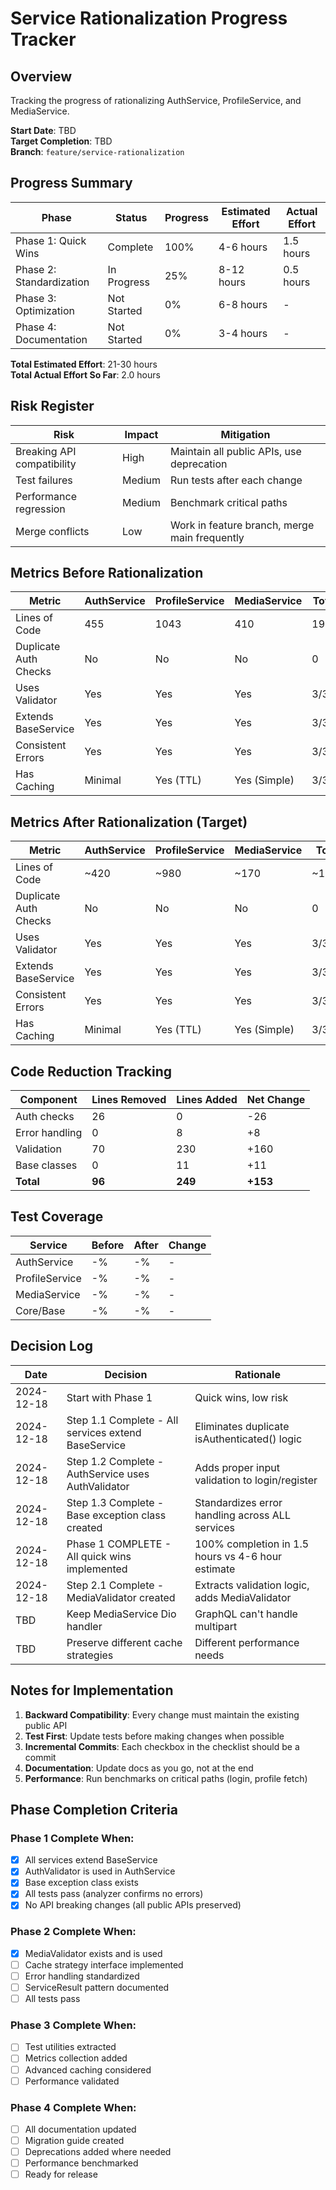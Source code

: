 # Service Rationalization Progress Tracker

## Overview
Tracking the progress of rationalizing AuthService, ProfileService, and MediaService.

**Start Date**: TBD  
**Target Completion**: TBD  
**Branch**: `feature/service-rationalization`

## Progress Summary

| Phase | Status | Progress | Estimated Effort | Actual Effort |
|-------|--------|----------|------------------|---------------|
| Phase 1: Quick Wins | Complete | 100% | 4-6 hours | 1.5 hours |
| Phase 2: Standardization | In Progress | 25% | 8-12 hours | 0.5 hours |
| Phase 3: Optimization | Not Started | 0% | 6-8 hours | - |
| Phase 4: Documentation | Not Started | 0% | 3-4 hours | - |

**Total Estimated Effort**: 21-30 hours  
**Total Actual Effort So Far**: 2.0 hours

## Risk Register

| Risk | Impact | Mitigation |
|------|--------|------------|
| Breaking API compatibility | High | Maintain all public APIs, use deprecation |
| Test failures | Medium | Run tests after each change |
| Performance regression | Medium | Benchmark critical paths |
| Merge conflicts | Low | Work in feature branch, merge main frequently |

## Metrics Before Rationalization

| Metric | AuthService | ProfileService | MediaService | Total |
|--------|-------------|----------------|--------------|-------|
| Lines of Code | 455 | 1043 | 410 | 1908 |
| Duplicate Auth Checks | No | No | No | 0 |
| Uses Validator | Yes | Yes | Yes | 3/3 |
| Extends BaseService | Yes | Yes | Yes | 3/3 |
| Consistent Errors | Yes | Yes | Yes | 3/3 |
| Has Caching | Minimal | Yes (TTL) | Yes (Simple) | 3/3 |

## Metrics After Rationalization (Target)

| Metric | AuthService | ProfileService | MediaService | Total |
|--------|-------------|----------------|--------------|-------|
| Lines of Code | ~420 | ~980 | ~170 | ~1570 |
| Duplicate Auth Checks | No | No | No | 0 |
| Uses Validator | Yes | Yes | Yes | 3/3 |
| Extends BaseService | Yes | Yes | Yes | 3/3 |
| Consistent Errors | Yes | Yes | Yes | 3/3 |
| Has Caching | Minimal | Yes (TTL) | Yes (Simple) | 3/3 |

## Code Reduction Tracking

| Component | Lines Removed | Lines Added | Net Change |
|-----------|---------------|-------------|------------|
| Auth checks | 26 | 0 | -26 |
| Error handling | 0 | 8 | +8 |
| Validation | 70 | 230 | +160 |
| Base classes | 0 | 11 | +11 |
| **Total** | **96** | **249** | **+153** |

## Test Coverage

| Service | Before | After | Change |
|---------|--------|-------|--------|
| AuthService | -% | -% | - |
| ProfileService | -% | -% | - |
| MediaService | -% | -% | - |
| Core/Base | -% | -% | - |

## Decision Log

| Date | Decision | Rationale |
|------|----------|-----------|
| 2024-12-18 | Start with Phase 1 | Quick wins, low risk |
| 2024-12-18 | Step 1.1 Complete - All services extend BaseService | Eliminates duplicate isAuthenticated() logic |
| 2024-12-18 | Step 1.2 Complete - AuthService uses AuthValidator | Adds proper input validation to login/register |
| 2024-12-18 | Step 1.3 Complete - Base exception class created | Standardizes error handling across ALL services |
| 2024-12-18 | Phase 1 COMPLETE - All quick wins implemented | 100% completion in 1.5 hours vs 4-6 hour estimate |
| 2024-12-18 | Step 2.1 Complete - MediaValidator created | Extracts validation logic, adds MediaValidator |
| TBD | Keep MediaService Dio handler | GraphQL can't handle multipart |
| TBD | Preserve different cache strategies | Different performance needs |

## Notes for Implementation

1. **Backward Compatibility**: Every change must maintain the existing public API
2. **Test First**: Update tests before making changes when possible
3. **Incremental Commits**: Each checkbox in the checklist should be a commit
4. **Documentation**: Update docs as you go, not at the end
5. **Performance**: Run benchmarks on critical paths (login, profile fetch)

## Phase Completion Criteria

### Phase 1 Complete When:
- [x] All services extend BaseService
- [x] AuthValidator is used in AuthService
- [x] Base exception class exists
- [x] All tests pass (analyzer confirms no errors)
- [x] No API breaking changes (all public APIs preserved)

### Phase 2 Complete When:
- [x] MediaValidator exists and is used
- [ ] Cache strategy interface implemented
- [ ] Error handling standardized
- [ ] ServiceResult pattern documented
- [ ] All tests pass

### Phase 3 Complete When:
- [ ] Test utilities extracted
- [ ] Metrics collection added
- [ ] Advanced caching considered
- [ ] Performance validated

### Phase 4 Complete When:
- [ ] All documentation updated
- [ ] Migration guide created
- [ ] Deprecations added where needed
- [ ] Performance benchmarked
- [ ] Ready for release 